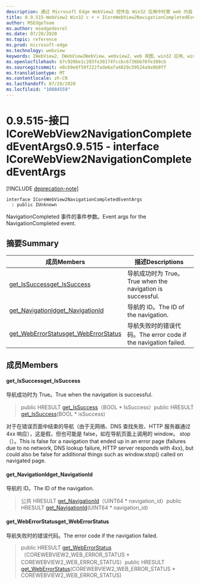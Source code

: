 ```yaml
---
description: 通过 Microsoft Edge WebView2 控件在 Win32 应用中托管 web 内容
title: 0.9.515-WebView2 Win32 c + + ICoreWebView2NavigationCompletedEventArgs
author: MSEdgeTeam
ms.author: msedgedevrel
ms.date: 07/20/2020
ms.topic: reference
ms.prod: microsoft-edge
ms.technology: webview
keywords: IWebView2、IWebView2WebView、webview2、web 视图、win32 应用、win32、edge、ICoreWebView2、ICoreWebView2Controller、浏览器控件、边缘 html
ms.openlocfilehash: b7c920be1c203fe30174fccbc6736bb76fe389cb
ms.sourcegitcommit: e0cb9e6f59f222fade6afa4829c59524a9a9b9ff
ms.translationtype: MT
ms.contentlocale: zh-CN
ms.lasthandoff: 07/20/2020
ms.locfileid: "10884559"
---
```

# <span data-ttu-id="0ac83-104">0.9.515-接口 ICoreWebView2NavigationCompletedEventArgs</span><span class="sxs-lookup"><span data-stu-id="0ac83-104">0.9.515 - interface ICoreWebView2NavigationCompletedEventArgs</span></span> 

[!INCLUDE [deprecation-note](../../includes/deprecation-note.md)]

```
interface ICoreWebView2NavigationCompletedEventArgs
  : public IUnknown
```

<span data-ttu-id="0ac83-105">NavigationCompleted 事件的事件参数。</span><span class="sxs-lookup"><span data-stu-id="0ac83-105">Event args for the NavigationCompleted event.</span></span>

## <span data-ttu-id="0ac83-106">摘要</span><span class="sxs-lookup"><span data-stu-id="0ac83-106">Summary</span></span>

 <span data-ttu-id="0ac83-107">成员</span><span class="sxs-lookup"><span data-stu-id="0ac83-107">Members</span></span>                        | <span data-ttu-id="0ac83-108">描述</span><span class="sxs-lookup"><span data-stu-id="0ac83-108">Descriptions</span></span>
--------------------------------|---------------------------------------------
[<span data-ttu-id="0ac83-109">get_IsSuccess</span><span class="sxs-lookup"><span data-stu-id="0ac83-109">get_IsSuccess</span></span>](#get_issuccess) | <span data-ttu-id="0ac83-110">导航成功时为 True。</span><span class="sxs-lookup"><span data-stu-id="0ac83-110">True when the navigation is successful.</span></span>
[<span data-ttu-id="0ac83-111">get_NavigationId</span><span class="sxs-lookup"><span data-stu-id="0ac83-111">get_NavigationId</span></span>](#get_navigationid) | <span data-ttu-id="0ac83-112">导航的 ID。</span><span class="sxs-lookup"><span data-stu-id="0ac83-112">The ID of the navigation.</span></span>
[<span data-ttu-id="0ac83-113">get_WebErrorStatus</span><span class="sxs-lookup"><span data-stu-id="0ac83-113">get_WebErrorStatus</span></span>](#get_weberrorstatus) | <span data-ttu-id="0ac83-114">导航失败时的错误代码。</span><span class="sxs-lookup"><span data-stu-id="0ac83-114">The error code if the navigation failed.</span></span>

## <span data-ttu-id="0ac83-115">成员</span><span class="sxs-lookup"><span data-stu-id="0ac83-115">Members</span></span>

#### <span data-ttu-id="0ac83-116">get_IsSuccess</span><span class="sxs-lookup"><span data-stu-id="0ac83-116">get_IsSuccess</span></span> 

<span data-ttu-id="0ac83-117">导航成功时为 True。</span><span class="sxs-lookup"><span data-stu-id="0ac83-117">True when the navigation is successful.</span></span>

> <span data-ttu-id="0ac83-118">public HRESULT [get_IsSuccess](#get_issuccess)（BOOL \* IsSuccess）</span><span class="sxs-lookup"><span data-stu-id="0ac83-118">public HRESULT [get_IsSuccess](#get_issuccess)(BOOL \* isSuccess)</span></span>

<span data-ttu-id="0ac83-119">对于在错误页面中结束的导航（由于无网络、DNS 查找失败、HTTP 服务器通过4xx 响应），这是假，但也可能是 false，如在导航页面上调用的 window。 stop （）。</span><span class="sxs-lookup"><span data-stu-id="0ac83-119">This is false for a navigation that ended up in an error page (failures due to no network, DNS lookup failure, HTTP server responds with 4xx), but could also be false for additional things such as window.stop() called on navigated page.</span></span>

#### <span data-ttu-id="0ac83-120">get_NavigationId</span><span class="sxs-lookup"><span data-stu-id="0ac83-120">get_NavigationId</span></span> 

<span data-ttu-id="0ac83-121">导航的 ID。</span><span class="sxs-lookup"><span data-stu-id="0ac83-121">The ID of the navigation.</span></span>

> <span data-ttu-id="0ac83-122">公共 HRESULT [get_NavigationId](#get_navigationid)（UINT64 \* navigation_id）</span><span class="sxs-lookup"><span data-stu-id="0ac83-122">public HRESULT [get_NavigationId](#get_navigationid)(UINT64 \* navigation_id)</span></span>

#### <span data-ttu-id="0ac83-123">get_WebErrorStatus</span><span class="sxs-lookup"><span data-stu-id="0ac83-123">get_WebErrorStatus</span></span> 

<span data-ttu-id="0ac83-124">导航失败时的错误代码。</span><span class="sxs-lookup"><span data-stu-id="0ac83-124">The error code if the navigation failed.</span></span>

> <span data-ttu-id="0ac83-125">public HRESULT [get_WebErrorStatus](#get_weberrorstatus)（COREWEBVIEW2_WEB_ERROR_STATUS \* COREWEBVIEW2_WEB_ERROR_STATUS）</span><span class="sxs-lookup"><span data-stu-id="0ac83-125">public HRESULT [get_WebErrorStatus](#get_weberrorstatus)(COREWEBVIEW2_WEB_ERROR_STATUS \* COREWEBVIEW2_WEB_ERROR_STATUS)</span></span>

